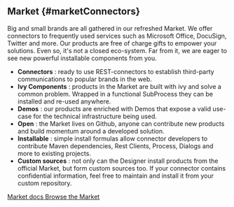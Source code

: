 ## Market {#marketConnectors}

Big and small brands are all gathered in our refreshed Market. We offer connectors 
to frequently used services such as Microsoft Office, DocuSign, Twitter and more. 
Our products are free of charge gifts to empower your solutions. Even so, it's not a closed
eco-system. Far from it, we are eager to see new powerful installable components from you.

- __Connectors__ : ready to use REST-connectors to establish third-party communications to popular brands in the web.
- __Ivy Components__ : products in the Market are built with ivy and solve a common problem. Wrapped in a functional SubProcess they can be installed and re-used anywhere.
- __Demos__ : our products are enriched with Demos that expose a valid use-case for the technical infrastructure being used.
- __Open__ : the Market lives on Github, anyone can contribute new products and build momentum around a developed solution.
- __Installable__ : simple install formulas allow connector developers to contribute Maven dependencies, Rest Clients, Process, Dialogs and more to existing projects.
- __Custom sources__ : not only can the Designer install products from the official Market, but form custom sources too. If your connector contains confidential information, feel free to maintain and install it from your custom repository.

<div class="short-links">
	<a href="${docBaseUrl}/market/index.html" target="_blank" rel="noopener noreferrer">
		<i class="fas fa-check-circle"></i> Market docs
	</a>
	<a href="https://dev.axonivy.com/market" target="_blank" rel="noopener noreferrer">
		<i class="fas fa-check-circle"></i> Browse the Market
	</a>
</div>

